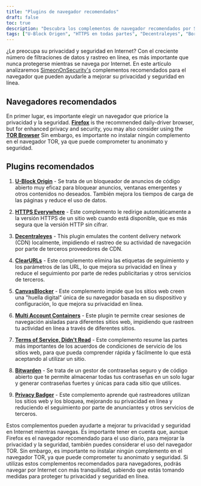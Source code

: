 ```yaml
---
title: "Plugins de navegador recomendados"
draft: false
toc: true
description: "Descubra los complementos de navegador recomendados por SimeonOnSecurity para mejorar su experiencia de navegación. FireFox es el navegador recomendado para el día a día, pero para mejorar la privacidad y la seguridad, también puedes considerar el uso del navegador TOR. Los complementos recomendados incluyen U-Block Origin para el bloqueo de anuncios, HTTPS Everywhere para una navegación segura, Decentraleyes para la emulación de CDN locales, ClearURLs para la eliminación de etiquetas de seguimiento, CanvasBlocker para la prevención de huellas dactilares de JavaScript, Multi Account Containers para sesiones de navegación aisladas, Terms of Service, Didn't Read para ToS informados, Bitwarden para la gestión segura de contraseñas y Privacy Badger para bloquear rastreadores. Mejore su privacidad y seguridad en línea con estos complementos de navegador de primera categoría."
tags: ["U-Block Origen", "HTTPS en todas partes", "Decentraleyes", "BorrarURLs", "CanvasBlocker", "FireFox", "Bitwarden", "Recomendaciones", "Navegador TOR", "Bloqueador AD de código abierto", "Emulador CDN local", "Huellas digitales de JavaScript", "Sesiones de navegador aisladas", "Sombra ToS", "Gestor de contraseñas seguro y de código abierto en la nube", "Bloqueo de rastreadores"]
---
```

 ¿Le preocupa su privacidad y seguridad en Internet? Con el creciente número de filtraciones de datos y rastreo en línea, es más importante que nunca protegerse mientras se navega por Internet. En este artículo analizaremos [SimeonOnSecurity's](https://twitter.com/SimeonOnSecurity) complementos recomendados para el navegador que pueden ayudarle a mejorar su privacidad y seguridad en línea.

## Navegadores recomendados

En primer lugar, es importante elegir un navegador que priorice la privacidad y la seguridad. [**Firefox**](https://www.mozilla.org/en-US/firefox/new/) is the recommended daily-driver browser, but for enhanced privacy and security, you may also consider using the [**TOR Browser**](https://www.torproject.org/download/) Sin embargo, es importante no instalar ningún complemento en el navegador TOR, ya que puede comprometer tu anonimato y seguridad.

## Plugins recomendados

1. [**U-Block Origin**](https://github.com/gorhill/uBlock) - Se trata de un bloqueador de anuncios de código abierto muy eficaz para bloquear anuncios, ventanas emergentes y otros contenidos no deseados. También mejora los tiempos de carga de las páginas y reduce el uso de datos.

2. [**HTTPS Everywhere**](https://www.eff.org/https-everywhere) - Este complemento le redirige automáticamente a la versión HTTPS de un sitio web cuando está disponible, que es más segura que la versión HTTP sin cifrar.

3. [**Decentraleyes**](https://decentraleyes.org/) - This plugin emulates the content delivery network (CDN) localmente, impidiendo el rastreo de su actividad de navegación por parte de terceros proveedores de CDN.

4. [**ClearURLs**](https://gitlab.com/KevinRoebert/ClearUrls) - Este complemento elimina las etiquetas de seguimiento y los parámetros de las URL, lo que mejora su privacidad en línea y reduce el seguimiento por parte de redes publicitarias y otros servicios de terceros.

5. [**CanvasBlocker**](https://github.com/kkapsner/CanvasBlocker) - Este complemento impide que los sitios web creen una "huella digital" única de su navegador basada en su dispositivo y configuración, lo que mejora su privacidad en línea.

6. [**Multi Account Containers**](https://github.com/mozilla/multi-account-containers) - Este plugin te permite crear sesiones de navegación aisladas para diferentes sitios web, impidiendo que rastreen tu actividad en línea a través de diferentes sitios.

7. [**Terms of Service, Didn't Read**](https://tosdr.org/downloads.html) - Este complemento resume las partes más importantes de los acuerdos de condiciones de servicio de los sitios web, para que pueda comprender rápida y fácilmente lo que está aceptando al utilizar un sitio.

8. [**Bitwarden**](https://bitwarden.com/) - Se trata de un gestor de contraseñas seguro y de código abierto que te permite almacenar todas tus contraseñas en un solo lugar y generar contraseñas fuertes y únicas para cada sitio que utilices.

9. [**Privacy Badger**](https://privacybadger.org/) - Este complemento aprende qué rastreadores utilizan los sitios web y los bloquea, mejorando su privacidad en línea y reduciendo el seguimiento por parte de anunciantes y otros servicios de terceros.

Estos complementos pueden ayudarte a mejorar tu privacidad y seguridad en Internet mientras navegas. Es importante tener en cuenta que, aunque Firefox es el navegador recomendado para el uso diario, para mejorar la privacidad y la seguridad, también puedes considerar el uso del navegador TOR. Sin embargo, es importante no instalar ningún complemento en el navegador TOR, ya que puede comprometer tu anonimato y seguridad. Si utilizas estos complementos recomendados para navegadores, podrás navegar por Internet con más tranquilidad, sabiendo que estás tomando medidas para proteger tu privacidad y seguridad en línea.
